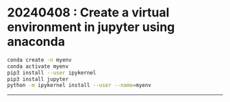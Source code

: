 # 20240408 : Create a virtual environment in jupyter using anaconda

``` bash
conda create -n myenv
conda activate myenv
pip3 install --user ipykernel
pip3 install jupyter
python -m ipykernel install --user --name=myenv
```

---
